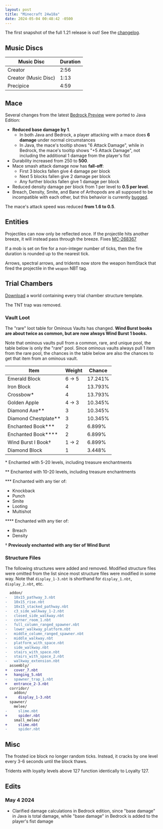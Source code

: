 ```yaml
---
layout: post
title: "Minecraft 24w18a"
date: 2024-05-04 00:48:42 -0500
---
```


The first snapshot of the full 1.21 release is out! See the [changelog](https://www.minecraft.net/en-us/article/minecraft-snapshot-24w18a).

## Music Discs

| Music Disc           | Duration |
| -------------------- | -------- |
| Creator              | 2:56     |
| Creator (Music Disc) | 1:13     |
| Precipice            | 4:59     |

## Mace

Several changes from the latest [Bedrock Preview](https://feedback.minecraft.net/hc/en-us/articles/26354480452109-Minecraft-Beta-Preview-1-21-0-24) were ported to Java Edition:
- **Reduced base damage by 1**.
  - In both Java and Bedrock, a player attacking with a mace does **6 damage** under normal circumstances
  - In Java, the mace's tooltip shows "6 Attack Damage", while in Bedrock, the mace's tooltip shows "+5 Attack Damage", not including the additional 1 damage from the player's fist
- Durability increased from 250 to **500**.
- Mace smash attack damage now has **fall-off**:
  - First 3 blocks fallen give 4 damage per block
  - Next 5 blocks fallen give 2 damage per block
  - Any further blocks fallen give 1 damage per block
- Reduced density damage per block from 1 per level to **0.5 per level**.
- Breach, Density, Smite, and Bane of Arthopods are all supposed to be incompatible with each other, but this behavior is currently [bugged](https://bugs.mojang.com/browse/MC-271404).

The mace's attack speed was reduced **from 1.6 to 0.5**.

## Entities

Projectiles can now only be reflected once. If the projectile hits another breeze, it will instead pass through the breeze. Fixes [MC-268367](https://bugs.mojang.com/browse/MC-268367)

If a mob is set on fire for a non-integer number of ticks, then the fire duration is rounded up to the nearest tick.

Arrows, spectral arrows, and tridents now store the weapon ItemStack that fired the projectile in the `weapon` NBT tag.

## Trial Chambers

[Download](https://raw.githubusercontent.com/Tisawesomeness/StructureWorlds/main/TrialChamber/TrialChamber24w18a.zip) a world containing every trial chamber structure template.

The TNT trap was removed.

### Vault Loot

The "rare" loot table for Ominous Vaults has changed. **Wind Burst books are about twice as common, but are now always Wind Burst 1 books.**

Note that ominous vaults pull from a common, rare, and unique pool, the table below is only the "rare" pool. Since ominous vaults always pull 1 item from the rare pool, the chances in the table below are also the chances to get that item from an ominous vault.

| Item                   | Weight | Chance  |
| ---------------------- | ------ | ------- |
| Emerald Block          | 6 → 5  | 17.241% |
| Iron Block             | 4      | 13.793% |
| Crossbow\*             | 4      | 13.793% |
| Golden Apple           | 4 → 3  | 10.345% |
| Diamond Axe\*\*        | 3      | 10.345% |
| Diamond Chestplate\*\* | 3      | 10.345% |
| Enchanted Book\*\*\*   | 2      | 6.899%  |
| Enchanted Book\*\*\*\* | 2      | 6.899%  |
| Wind Burst I Book†     | 1 → 2  | 6.899%  |
| Diamond Block          | 1      | 3.448%  |

\* Enchanted with 5-20 levels, including treasure enchantments

\*\* Enchanted with 10-20 levels, including treasure enchantments

\*\*\* Enchanted with any tier of:
- Knockback
- Punch
- Smite
- Looting
- Multishot

\*\*\*\* Enchanted with any tier of:
- Breach
- Density

† **Previously enchanted with any tier of Wind Burst**

### Structure Files

The following structures were added and removed. Modified structure files were omitted from the list since most structure files were modified in some way. Note that `display_1-3.nbt` is shorthand for `display_1.nbt`, `display_2.nbt`, etc.

```diff
  addon/
-   10x15_pathway_3.nbt
-   10x15_rise.nbt
-   10x15_stacked_pathway.nbt
-   c3_side_walkway_1-2.nbt
-   closed_side_walkway.nbt
-   corner_room_1.nbt
-   full_column_ranged_spawner.nbt
-   lower_walkway_platform.nbt
-   middle_column_ranged_spawner.nbt
-   middle_walkway.nbt
-   platform_with_space.nbt
-   side_walkway.nbt
-   stairs_with_space.nbt
-   stairs_with_space_2.nbt
-   walkway_extension.nbt
  assembly/
+   cover_7.nbt
+   hanging_5.nbt
-   spawner_trap_1.nbt
+   entrance_2-3.nbt
  corridor/
    addon/
+     display_1-3.nbt
  spawner/
    melee/
-     slime.nbt
+     spider.nbt
    small_melee/
+     slime.nbt
-     spider.nbt
```

## Misc

The frosted ice block no longer random ticks. Instead, it cracks by one level every 3-6 seconds until the block thaws.

Tridents with loyalty levels above 127 function identically to Loyalty 127.

## Edits

### May 4 2024

- Clarified damage calculations in Bedrock edition, since "base damage" in Java is total damage, while "base damage" in Bedrock is added to the player's fist damage

